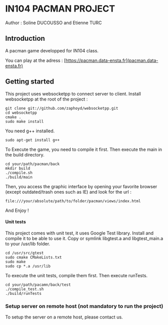 # IN104 PACMAN PROJECT

Author : Soline DUCOUSSO and Etienne TURC

## Introduction

A pacman game developped for IN104 class.

You can play at the adress : [https://pacman.data-ensta.fr](pacman.data-ensta.fr)


## Getting started
This project uses websocketpp to connect server to client. Install websocketpp at the root of the project :
```
git clone git://github.com/zaphoyd/websocketpp.git
cd websocketpp
cmake .
sudo make install

```
You need g++ installed.
```
sudo apt-get install g++
```

To Execute the game, you need to compile it first. Then execute the main in the build directory.
```
cd your/path/pacman/back
mkdir build
./compile.sh
./build/main

```

Then, you access the graphic interface by opening your favorite browser (except outdated/trash ones such as IE) and look for the url :
```
file:///your/absolute/path/to/folder/pacman/views/index.html
```
And Enjoy !

#### Unit tests

This project comes with unit test, it uses Google Test library. Install and compile it to be able to use it. Copy or symlink libgtest.a and libgtest_main.a to your /usr/lib folder.

```
cd /usr/src/gtest
sudo cmake CMakeLists.txt
sudo make
sudo cp *.a /usr/lib
```

To execute the unit tests, compile them first. Then execute runTests.
```
cd your/path/pacamn/back/test
./compile_test.sh
./build/runTests
```

### Setup server on remote host (not mandatory to run the project)

To setup the server on a remote host, please contact us.
